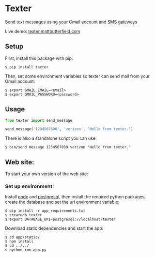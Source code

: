 Texter
======

Send text messages using your Gmail account and [SMS gateways](https://en.wikipedia.org/wiki/SMS_gateway)  

Live demo: [texter.mattbutterfield.com](http://texter.mattbutterfield.com)

## Setup

First, install this package with pip:

    $ pip install texter

Then, set some environment variables so texter can send mail from your Gmail account:

    $ export GMAIL_EMAIL=<email>
    $ export GMAIL_PASSWORD=<password>

## Usage

```python
from texter import send_message

send_message('1234567890', 'verizon', 'Hello from texter.')
```

There is also a standalone script you can use:

    $ bin/send_message 1234567890 verizon "Hello from texter."

## Web site:

To start your own version of the web site:

### Set up environment:

Install [node](https://nodejs.org/en/) and [postgresql](http://www.postgresql.org/), then install the required python packages, create the database and set the uri environment variable:

    $ pip install -r app_requirements.txt
    $ createdb texter
    $ export DATABASE_URI=postgresql://localhost/texter
    
Download static dependencies and start the app:

    $ cd app/static/
    $ npm install
    $ cd ../../
    $ python run_app.py
